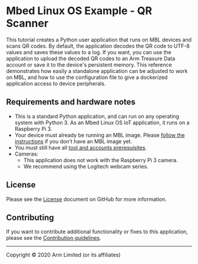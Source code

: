 # Mbed Linux OS Example - QR Scanner

This tutorial creates a Python user application that runs on MBL devices and scans QR codes. By default, the application decodes the QR code to UTF-8 values and saves these values to a log. If you want, you can use the application to upload the decoded QR codes to an Arm Treasure Data account or save it to the device's persistent memory. This reference demonstrates how easily a standalone application can be adjusted to work on MBL, and how to use the configuration file to give a dockerized application access to device peripherals.

## Requirements and hardware notes

* This is a standard Python application, and can run on any operating system with Python 3. As an Mbed Linux OS IoT application, it runs on a Raspberry Pi 3.
* Your device must already be running an MBL image. Please [follow the instructions](../first-image/index.html) if you don't have an MBL image yet.
* You must still have all [tool and accounts prerequisites](../first-image/setting-up-and-supported-hardware.html).
* Cameras:
    * This application does not work with the Raspberry Pi 3 camera.
    * We recommend using the Logitech webcam series.

## License

Please see the [License](https://github.com/ARMmbed/mbl-example-qr/blob/master/LICENSE.md) document on GitHub for more information.

## Contributing

If you want to contribute additional functionality or fixes to this application, please see the [Contribution guidelines](../references/contribution-guidelines.html).


***

Copyright © 2020 Arm Limited (or its affiliates)

